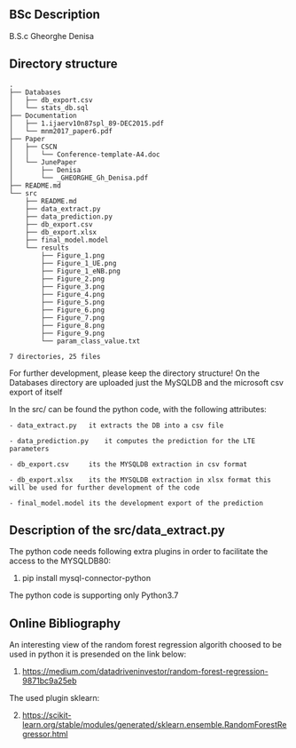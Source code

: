 ## BSc Description
B.S.c Gheorghe Denisa

## Directory structure
```
.
├── Databases
│   ├── db_export.csv
│   └── stats_db.sql
├── Documentation
│   ├── 1.ijaerv10n87spl_89-DEC2015.pdf
│   └── mnm2017_paper6.pdf
├── Paper
│   ├── CSCN
│   │   └── Conference-template-A4.doc
│   └── JunePaper
│       ├── Denisa
│       └── _GHEORGHE_Gh_Denisa.pdf
├── README.md
└── src
    ├── README.md
    ├── data_extract.py
    ├── data_prediction.py
    ├── db_export.csv
    ├── db_export.xlsx
    ├── final_model.model
    └── results
        ├── Figure_1.png
        ├── Figure_1_UE.png
        ├── Figure_1_eNB.png
        ├── Figure_2.png
        ├── Figure_3.png
        ├── Figure_4.png
        ├── Figure_5.png
        ├── Figure_6.png
        ├── Figure_7.png
        ├── Figure_8.png
        ├── Figure_9.png
        └── param_class_value.txt

7 directories, 25 files

```
For further development, please keep the directory structure!
On the Databases directory are uploaded just the MySQLDB and the microsoft csv export of itself

In the src/ can be found the python code, with the following attributes:

	- data_extract.py 	it extracts the DB into a csv file
	
	- data_prediction.py 	it computes the prediction for the LTE parameters
	
	- db_export.csv 	its the MYSQLDB extraction in csv format
	
	- db_export.xlsx	its the MYSQLDB extraction in xlsx format this will be used for further development of the code
	
	- final_model.model	its the development export of the prediction

## Description of the src/data_extract.py

The python code needs following extra plugins in order to facilitate the access to the MYSQLDB80:
1. pip install mysql-connector-python

The python code is supporting only Python3.7

## Online Bibliography
An interesting view of the random forest regression algorith choosed to be used in python it is presended on the link below:
1. https://medium.com/datadriveninvestor/random-forest-regression-9871bc9a25eb 

The used plugin sklearn:

2. https://scikit-learn.org/stable/modules/generated/sklearn.ensemble.RandomForestRegressor.html


